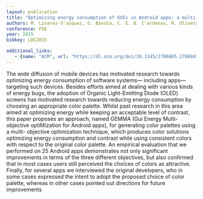 ```yaml
---
layout: publication
title: "Optimizing energy consumption of GUIs in Android apps: a multi-objective approach"
authors: M. Linares-V'asquez, G. Bavota, C. E. B. C'ardenas, R. Oliveto, P. M. Di, D. Poshyvanyk
conference: FSE
year: 2015
bibkey: LBC2015

additional_links:
   - {name: "ACM", url: "https://dl.acm.org/doi/10.1145/2786805.2786847"}
---
```

The wide diffusion of mobile devices has motivated research towards optimizing energy consumption of software systems— including apps—targeting such devices. Besides efforts aimed at dealing with various kinds of energy bugs, the adoption of Organic Light-Emitting Diode (OLED) screens has motivated research towards reducing energy consumption by choosing an appropriate color palette. Whilst past research in this area aimed at optimizing energy while keeping an acceptable level of contrast, this paper proposes an approach, named GEMMA (Gui Energy Multi-objective optiMization for Android apps), for generating color palettes using a multi- objective optimization technique, which produces color solutions optimizing energy consumption and contrast while using consistent colors with respect to the original color palette. An empirical evaluation that we performed on 25 Android apps demonstrates not only significant improvements in terms of the three different objectives, but also confirmed that in most cases users still perceived the choices of colors as attractive. Finally, for several apps we interviewed the original developers, who in some cases expressed the intent to adopt the proposed choice of color palette, whereas in other cases pointed out directions for future improvements

